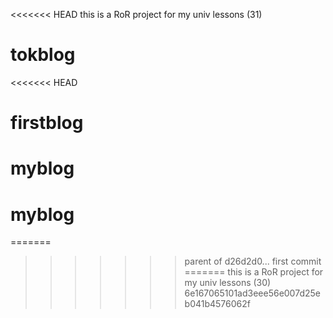 <<<<<<< HEAD
this is a RoR project for my univ lessons (31)
# tokblog
<<<<<<< HEAD
# firstblog
# myblog
# myblog
=======
>>>>>>> parent of d26d2d0... first commit
=======
this is a RoR project for my univ lessons (30)
>>>>>>> 6e167065101ad3eee56e007d25eb041b4576062f
